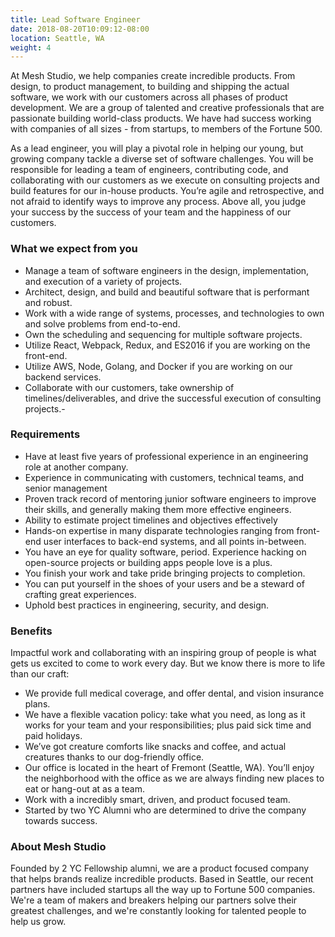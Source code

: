```yaml
---
title: Lead Software Engineer
date: 2018-08-20T10:09:12-08:00
location: Seattle, WA
weight: 4
---
```


At Mesh Studio, we help companies create incredible products. From design, to product management, to building and shipping the actual software, we work with our customers across all phases of product development. We are a group of talented and creative professionals that are passionate building world-class products. We have had success working with companies of all sizes - from startups, to members of the Fortune 500.
 
As a lead engineer, you will play a pivotal role in helping our young, but growing company tackle a diverse set of software challenges. You will be responsible for leading a team of engineers, contributing code, and collaborating with our customers as we execute on consulting projects and build features for our in-house products. You’re agile and retrospective, and not afraid to identify ways to improve any process. Above all, you judge your success by the success of your team and the happiness of our customers.

### What we expect from you
- Manage a team of software engineers in the design, implementation, and execution of a variety of projects.
- Architect, design, and build and beautiful software that is performant and robust.
- Work with a wide range of systems, processes, and technologies to own and solve problems from end-to-end.
- Own the scheduling and sequencing for multiple software projects.
- Utilize React, Webpack, Redux, and ES2016 if you are working on the front-end.
- Utilize AWS, Node, Golang, and Docker if you are working on our backend services.
- Collaborate with our customers, take ownership of timelines/deliverables, and drive the successful execution of consulting projects.- 

### Requirements
- Have at least five years of professional experience in an engineering role at another company.
- Experience in communicating with customers, technical teams, and senior management
- Proven track record of mentoring junior software engineers to improve their skills, and generally making them more effective engineers.
- Ability to estimate project timelines and objectives effectively
- Hands-on expertise in many disparate technologies ranging from front-end user interfaces to back-end systems, and all points in-between.
- You have an eye for quality software, period. Experience hacking on open-source projects or building apps people love is a plus.
- You finish your work and take pride bringing projects to completion.
- You can put yourself in the shoes of your users and be a steward of crafting great experiences.
- Uphold best practices in engineering, security, and design.

### Benefits
Impactful work and collaborating with an inspiring group of people is what gets us excited to come to work every day. But we know there is more to life than our craft:

- We provide full medical coverage, and offer dental, and vision insurance plans.
- We have a flexible vacation policy: take what you need, as long as it works for your team and your responsibilities; plus paid sick time and paid holidays.
- We’ve got creature comforts like snacks and coffee, and actual creatures thanks to our dog-friendly office.
- Our office is located in the heart of Fremont (Seattle, WA). You’ll enjoy the neighborhood with the office as we are always finding new places to eat or hang-out at as a team.
- Work with a incredibly smart, driven, and product focused team.
- Started by two YC Alumni who are determined to drive the company towards success.

### About Mesh Studio
Founded by 2 YC Fellowship alumni, we are a product focused company that helps brands realize incredible products. Based in Seattle, our recent partners have included startups all the way up to Fortune 500 companies. We're a team of makers and breakers helping our partners solve their greatest challenges, and we're constantly looking for talented people to help us grow.
